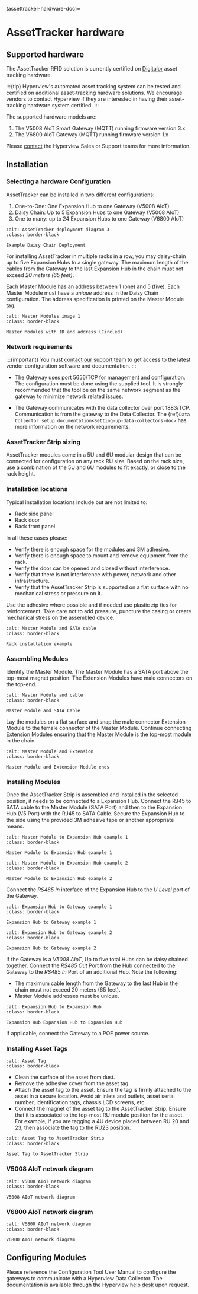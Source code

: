 (assettracker-hardware-doc)=

# AssetTracker hardware

## Supported hardware

The AssetTracker RFID solution is currently certified on [Digitalor](https://www.digitalor.com/en/) asset tracking hardware.

:::{tip}
Hyperview's automated asset tracking system can be tested and certified on additional asset-tracking hardware solutions. We encourage vendors to contact Hyperview if they are interested in having their asset-tracking hardware system certified.
:::

The supported hardware models are:

1. The V5008 AIoT Smart Gateway (MQTT) running firmware version 3.x
2. The V6800 AIoT Gateway (MQTT) running firmware version 1.x

Please [contact](https://www.hyperviewhq.com/contact/) the Hyperview Sales or Support teams for more information.

## Installation

### Selecting a hardware Configuration

AssetTracker can be installed in two different configurations:

1. One-to-One: One Expansion Hub to one Gateway (V5008 AIoT)
2. Daisy Chain: Up to 5 Expansion Hubs to one Gateway (V5008 AIoT)
3. One to many: up to 24 Expansion Hubs to one Gateway (V6800 AIoT)

```{figure} /asset-tracker/media/assettracker_diagram2.png
:alt: AssetTracker deployment diagram 3
:class: border-black

Example Daisy Chain Deployment
```

For installing AssetTracker in multiple racks in a row, you may daisy-chain up to five Expansion Hubs to a single gateway. The maximum length of the cables from the Gateway to the last Expansion Hub in the chain must not exceed _20 meters (65 feet)_.

Each Master Module has an address between 1 (one) and 5 (five). Each Master Module must have a _unique_ address in the Daisy Chain configuration. The address specification is printed on the Master Module tag.

```{figure} /asset-tracker/media/master_modules_1.png
:alt: Master Modules image 1
:class: border-black

Master Modules with ID and address (Circled)
```

### Network requirements

:::{important}
You must [contact our support team](https://system.hyperviewhq.com/helpdesk) to get access to the latest vendor configuration software and documentation.
:::

- The Gateway uses port 5656/TCP for management and configuration. The configuration must be done using the supplied tool. It is strongly recommended that the tool be on the same network segment as the gateway to minimize network related issues.

- The Gateway communicates with the data collector over port 1883/TCP. Communication is from the gateway to the Data Collector. The {ref}`Data Collector setup documentation<Setting-up-data-collectors-doc>` has more information on the network requirements.

### AssetTracker Strip sizing

AssetTracker modules come in a 5U and 6U modular design that can be connected for configuration on any rack RU size. Based on the rack size, use a combination of the 5U and 6U modules to fit exactly, or close to the rack height.

### Installation locations

Typical installation locations include but are not limited to:

- Rack side panel
- Rack door
- Rack front panel

In all these cases please:

- Verify there is enough space for the modules and 3M adhesive.
- Verify there is enough space to mount and remove equipment from the rack.
- Verify the door can be opened and closed without interference.
- Verify that there is not interference with power, network and other infrastructure.
- Verify that the AssetTracker Strip is supported on a flat surface with no mechanical stress or pressure on it.

Use the adhesive where possible and if needed use plastic zip ties for reinforcement. Take care not to add pressure, puncture the casing or create mechanical stress on the assembled device.

```{figure} /asset-tracker/media/installation_example_1.png
:alt: Master Module and SATA cable
:class: border-black

Rack installation example
```

### Assembling Modules

Identify the Master Module. The Master Module has a SATA port above the top-most magnet position. The Extension Modules have male connectors on the top-end.

```{figure} /asset-tracker/media/master_module_and_cable.png
:alt: Master Module and cable
:class: border-black

Master Module and SATA Cable
```

Lay the modules on a flat surface and snap the male connector Extension Module to the female connector of the Master Module. Continue connecting Extension Modules ensuring that the Master Module is the top-most module in the chain.

```{figure} /asset-tracker/media/master_and_extension.png
:alt: Master Module and Extension
:class: border-black

Master Module and Extension Module ends
```

### Installing Modules

Once the AssetTracker Strip is assembled and installed in the selected position, it needs to be connected to a Expansion Hub. Connect the RJ45 to SATA cable to the Master Module (SATA Port) and then to the Expansion Hub (V5 Port) with the RJ45 to SATA Cable. Secure the Expansion Hub to the side using the provided 3M adhesive tape or another appropriate means.

```{figure} /asset-tracker/media/master_module_to_hub_1.png
:alt: Master Module to Expansion Hub example 1
:class: border-black

Master Module to Expansion Hub example 1
```

```{figure} /asset-tracker/media/master_module_to_hub_2.png
:alt: Master Module to Expansion Hub example 2
:class: border-black

Master Module to Expansion Hub example 2
```

Connect the _RS485 In_ interface of the Expansion Hub to the _U Level_ port of the Gateway.

```{figure} /asset-tracker/media/expansion_hub_to_gateway_1.png
:alt: Expansion Hub to Gateway example 1
:class: border-black

Expansion Hub to Gateway example 1
```

```{figure} /asset-tracker/media/expansion_hub_to_gateway_2.png
:alt: Expansion Hub to Gateway example 2
:class: border-black

Expansion Hub to Gateway example 2
```

If the Gateway is a _V5008 AIoT_, Up to five total Hubs can be daisy chained together. Connect the _RS485 Out_ Port from the Hub connected to the Gateway to the _RS485 In_ Port of an additional Hub. Note the following:

- The maximum cable length from the Gateway to the last Hub in the chain must not exceed 20 meters (65 feet).
- Master Module addresses must be unique.

```{figure} /asset-tracker/media/expansion_hub_to_hub_1.png
:alt: Expansion Hub to Expansion Hub
:class: border-black

Expansion Hub Expansion Hub to Expansion Hub
```

If applicable, connect the Gateway to a POE power source.

### Installing Asset Tags

```{image} /asset-tracker/media/asset_tag_1.png
:alt: Asset Tag
:class: border-black
```

- Clean the surface of the asset from dust.
- Remove the adhesive cover from the asset tag.
- Attach the asset tag to the asset. Ensure the tag is firmly attached to the asset in a secure location. Avoid air inlets and outlets, asset serial number, identification tags, chassis LCD screens, etc.
- Connect the magnet of the asset tag to the AssetTracker Strip. Ensure that it is associated to the top-most RU module position for the asset. For example, if you are tagging a 4U device placed between RU 20 and 23, then associate the tag to the RU23 position.

```{figure} /asset-tracker/media/asset_tag_to_asset_tracker_1.png
:alt: Asset Tag to AssetTracker Strip
:class: border-black

Asset Tag to AssetTracker Strip
```

### V5008 AIoT network diagram

```{figure} /asset-tracker/media/v5008_network_diagram_1.png
:alt: V5008 AIoT network diagram
:class: border-black

V5008 AIoT network diagram
```

### V6800 AIoT network diagram

```{figure} /asset-tracker/media/v6800_network_diagram_1.png
:alt: V6800 AIoT network diagram
:class: border-black

V6800 AIoT network diagram
```

## Configuring Modules

Please reference the Configuration Tool User Manual to configure the gateways to communicate with a Hyperview Data Collector. The documentation is available through the Hyperview [help desk](https://system.hyperviewhq.com/helpdesk) upon request.
